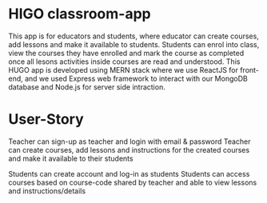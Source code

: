 
# HIGO classroom-app
This app is for educators and students, where educator can create courses, add lessons and make it available to students. Students can enrol into class, view the courses they have enrolled and mark the course as completed once all lesons activities inside courses are read and understood. This HUGO app is developed using MERN stack where we use ReactJS for front-end, and we used Express web framework to interact with our MongoDB database and Node.js for server side intraction. 

# User-Story
Teacher can sign-up as teacher and login with email & password
Teacher can create courses, add lessons and instructions for the created courses and make it available to their students

Students can create account and log-in as students 
Students can access courses based on course-code shared by teacher and  able to view lessons and instructions/details

